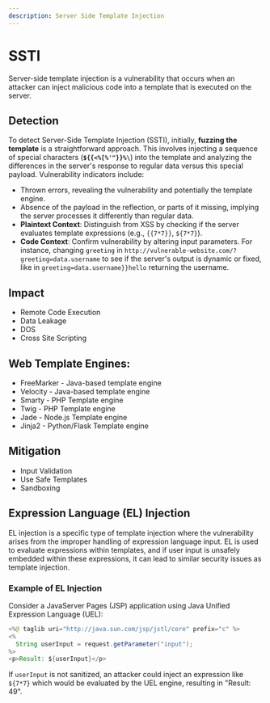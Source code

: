 ```yaml
---
description: Server Side Template Injection
---
```


# SSTI

Server-side template injection is a vulnerability that occurs when an attacker can inject malicious code into a template that is executed on the server.

## Detection <a href="#detection" id="detection"></a>

To detect Server-Side Template Injection (SSTI), initially, **fuzzing the template** is a straightforward approach. This involves injecting a sequence of special characters (**`${{<%[%'"}}%\`**) into the template and analyzing the differences in the server's response to regular data versus this special payload. Vulnerability indicators include:

* Thrown errors, revealing the vulnerability and potentially the template engine.
* Absence of the payload in the reflection, or parts of it missing, implying the server processes it differently than regular data.
* **Plaintext Context**: Distinguish from XSS by checking if the server evaluates template expressions (e.g., `{{7*7}}`, `${7*7}`).
* **Code Context**: Confirm vulnerability by altering input parameters. For instance, changing `greeting` in `http://vulnerable-website.com/?greeting=data.username` to see if the server's output is dynamic or fixed, like in `greeting=data.username}}hello` returning the username.



## Impact

* Remote Code Execution
* Data Leakage
* DOS
* Cross Site Scripting

## Web Template Engines:

* FreeMarker - Java-based template engine
* Velocity - Java-based template engine
* Smarty - PHP Template engine
* Twig - PHP Template engine
* Jade - Node.js Template engine
* Jinja2 - Python/Flask Template engine

## Mitigation

* Input Validation
* Use Safe Templates
* Sandboxing

## Expression Language (EL) Injection

EL injection is a specific type of template injection where the vulnerability arises from the improper handling of expression language input. EL is used to evaluate expressions within templates, and if user input is unsafely embedded within these expressions, it can lead to similar security issues as template injection.

### **Example of EL Injection**

Consider a JavaServer Pages (JSP) application using Java Unified Expression Language (UEL):

```java
<%@ taglib uri="http://java.sun.com/jsp/jstl/core" prefix="c" %>
<%
  String userInput = request.getParameter("input");
%>
<p>Result: ${userInput}</p>
```

If `userInput` is not sanitized, an attacker could inject an expression like `${7*7}` which would be evaluated by the UEL engine, resulting in "Result: 49".



